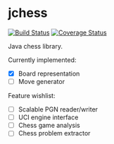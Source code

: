 # jchess

[![Build Status](https://travis-ci.org/ddobbelaere/jchess.svg?branch=master)](https://travis-ci.org/ddobbelaere/jchess)
[![Coverage Status](https://coveralls.io/repos/github/ddobbelaere/jchess/badge.svg?branch=master)](https://coveralls.io/github/ddobbelaere/jchess?branch=master)

Java chess library.

Currently implemented:

- [x] Board representation
- [ ] Move generator

Feature wishlist:

- [ ] Scalable PGN reader/writer
- [ ] UCI engine interface
- [ ] Chess game analysis
- [ ] Chess problem extractor
